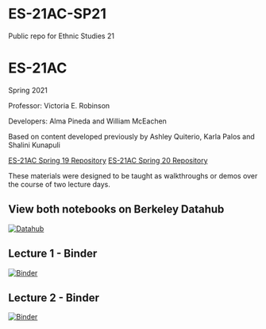 # ES-21AC-SP21
Public repo for Ethnic Studies 21 


# ES-21AC

Spring 2021


Professor: Victoria E. Robinson

Developers: Alma Pineda and William McEachen

Based on content developed previously by Ashley Quiterio, Karla Palos and Shalini Kunapuli

[ES-21AC Spring 19 Repository](https://github.com/ds-modules/ES-21AC-SP19)
[ES-21AC Spring 20 Repository](https://github.com/ds-modules/ES-21AC-sp20)


These materials were designed to be taught as walkthroughs or demos over the course of two lecture days.

## View both notebooks on Berkeley Datahub
 [![Datahub](https://img.shields.io/badge/Launch-UCB%20Datahub-blue.svg)](https://datahub.berkeley.edu/hub/user-redirect/git-pull?repo=https%3A%2F%2Fgithub.com%2Fds-modules%2FES-21AC-SP1&urlpath=tree%2FES-21AC-SP1%2F&branch=main)




## Lecture 1 - Binder
[![Binder](https://mybinder.org/badge_logo.svg)](https://mybinder.org/v2/gh/ds-modules/ES-21AC-SP21/main?filepath=Lecture_1.ipynb)

## Lecture 2 - Binder
[![Binder](https://mybinder.org/badge_logo.svg)](https://mybinder.org/v2/gh/ds-modules/ES-21AC-SP21/main?filepath=Lecture_2.ipynb)


